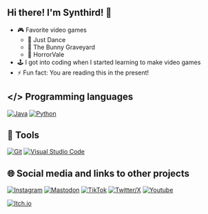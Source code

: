 ## Hi there! I'm Synthird! 👋

- 🎮 Favorite video games
  - 🎵 Just Dance
  - 🐰 The Bunny Graveyard
  - 🎃 HorrorVale
- 🕹️ I got into coding when I started learning to make video games
- ⚡ Fun fact: You are reading this in the present!

## </> Programming languages

[![Java](https://img.shields.io/badge/java-%23ED8B00.svg?style=for-the-badge&logo=openjdk&logoColor=white)](#)
[![Python](https://img.shields.io/badge/Python-Python?style=for-the-badge&logo=python&logoColor=white&color=%233776AB)](#)

## 🔧 Tools

[![Git](https://img.shields.io/badge/git-%23F05033.svg?style=for-the-badge&logo=git&logoColor=white)](#)
[![Visual Studio Code](https://custom-icon-badges.demolab.com/badge/Visual%20Studio%20Code-0078d7.svg?style=for-the-badge&logo=vsc&logoColor=white)](#)

## 🌐 Social media and links to other projects

[![Instagram](https://img.shields.io/badge/Instagram-E4405F?style=for-the-badge&logo=instagram&logoColor=white)](https://www.instagram.com/synthird/)
[![Mastodon](https://img.shields.io/badge/Mastodon-6364FF?style=for-the-badge&logo=Mastodon&logoColor=white)](https://mastodon.social/@Synthird)
[![TikTok](https://img.shields.io/badge/TikTok-TikTok?style=for-the-badge&logo=TikTok&color=rgb(18%2C%2018%2C%2018))](https://www.tiktok.com/@synthird)
[![Twitter/X](https://img.shields.io/badge/Twitter-Twitter?style=for-the-badge&logo=X&color=black)](https://x.com/Synthird)
[![Youtube](https://img.shields.io/badge/YouTube%20channel-FF0000?style=for-the-badge&logo=youtube&logoColor=white)](https://www.youtube.com/@Synthird)

[![Itch.io](https://img.shields.io/badge/Itch.io%20games-FA5C5C?style=for-the-badge&logo=itchdotio&logoColor=white)](https://synthird.itch.io/)


<!--
**Synthird/Synthird** is a ✨ _special_ ✨ repository because its `README.md` (this file) appears on your GitHub profile.

Here are some ideas to get you started:

- 🔭 I’m currently working on ...
- 🌱 I’m currently learning ...
- 👯 I’m looking to collaborate on ...
- 🤔 I’m looking for help with ...
- 💬 Ask me about ...
- 📫 How to reach me: ...
- 😄 Pronouns: ...
- ⚡ Fun fact: ...
-->
